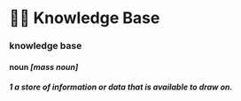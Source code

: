 # 🙇🏽 Knowledge Base

### knowledge base
#### noun *[mass noun]*
##### 1 a store of information or data that is available to draw on.